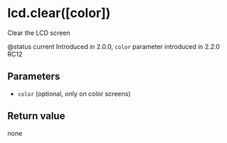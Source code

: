 # lcd.clear\(\[color\]\)

Clear the LCD screen

@status current Introduced in 2.0.0, `color` parameter introduced in 2.2.0 RC12

## Parameters

* `color` \(optional, only on color screens\)

## Return value

none


